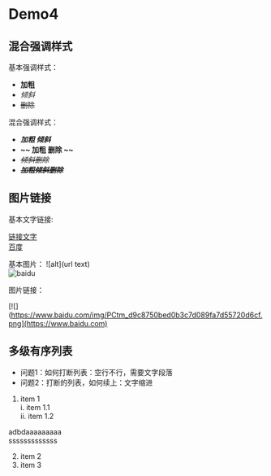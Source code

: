 # Demo4

## 混合强调样式 

基本强调样式：

- **加粗**
- *倾斜*
- ~~删除~~

混合强调样式：

- ***加粗 倾斜***
- **~~ 加粗 删除 ~~**
- *~~倾斜删除~~*
- ***~~加粗倾斜删除~~***

## 图片链接

基本文字链接:   

[链接文字](URL)  
[百度](https://www.baidu.com)  

基本图片：
![alt](url text)  
![baidu](https://www.baidu.com/img/PCtm_d9c8750bed0b3c7d089fa7d55720d6cf.png  "百度网站")  

图片链接：

[![](https://www.baidu.com/img/PCtm_d9c8750bed0b3c7d089fa7d55720d6cf.png](https://www.baidu.com)  

## 多级有序列表  
- 问题1：如何打断列表：空行不行，需要文字段落
- 问题2：打断的列表，如何续上：文字缩进

1. item 1  
  i. item 1.1  
  ii. item 1.2  
  
adbdaaaaaaaaa  
sssssssssssss  

2. item 2
3. item 3  

 

